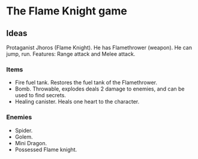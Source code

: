 # The Flame Knight game

## Ideas

Protaganist Jhoros (Flame Knight). He has Flamethrower (weapon). He can jump, run. Features: Range attack and Melee attack.

### Items
- Fire fuel tank. Restores the fuel tank of the Flamethrower.
- Bomb. Throwable, explodes deals 2 damage to enemies, and can be used to find secrets.
- Healing canister. Heals one heart to the character.

### Enemies
- Spider.
- Golem.
- Mini Dragon.
- Possessed Flame knight.

